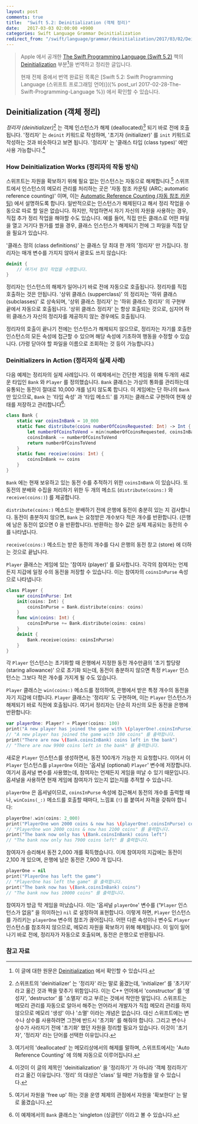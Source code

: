 ```yaml
---
layout: post
comments: true
title:  "Swift 5.2: Deinitialization (객체 정리)"
date:   2017-03-03 02:00:00 +0900
categories: Swift Language Grammar Deinitialization
redirect_from: "/swift/language/grammar/deinitialization/2017/03/02/Deinitialization.html"
---
```


> Apple 에서 공개한 [The Swift Programming Language (Swift 5.2)](https://docs.swift.org/swift-book/) 책의 [Deinitialization](https://docs.swift.org/swift-book/LanguageGuide/Deinitialization.html) 부분[^Deinitialization]을 번역하고 정리한 글입니다.
>
> 현재 전체 중에서 번역 완료된 목록은 [Swift 5.2: Swift Programming Language (스위프트 프로그래밍 언어)]({% post_url 2017-02-28-The-Swift-Programming-Language %}) 에서 확인할 수 있습니다.

## Deinitialization (객체 정리)

_정리자 (deinitializer)_[^deinitializer] 는 객체 인스턴스가 해제 (deallocated)[^deallocated] 되기 바로 전에 호출됩니다. '정리자' 는 `deinit` 키워드로 작성하며, '초기자 (initializer)' 를 `init` 키워드로 작성하는 것과 비슷하다고 보면 됩니다. '정리자' 는 '클래스 타입 (class types)' 에만 사용 가능합니다.[^class-types]

### How Deinitialization Works (정리자의 작동 방식)

스위프트는 자원을 확보하기 위해 필요 없는 인스턴스는 자동으로 해제합니다.[^free-up] 스위프트에서 인스턴스의 메모리 관리를 처리하는 곳은 '자동 참조 카운팅 (ARC; automatic reference counting)' 이며, 이는 [Automatic Reference Counting (자동 참조 카운팅)](https://docs.swift.org/swift-book/LanguageGuide/AutomaticReferenceCounting.html) 에서 설명하도록 합니다. 일반적으로는 인스턴스가 해제된다고 해서 정리 작업을 수동으로 따로 할 일은 없습니다. 하지만, 작업하면서 자기 자신의 자원을 사용하는 경우, 직접 추가 정리 작업을 해야할 수도 있습니다. 예를 들어, 직접 만든 클래스로 어떤 파일을 열고 거기다 뭔가를 썼을 경우, 클래스 인스턴스가 해제되기 전에 그 파일을 직접 닫을 필요가 있습니다.

'클래스 정의 (class definitions)' 는 클래스 당 최대 한 개의 '정리자' 만 가집니다. 정리자는 매개 변수를 가지지 않아서 괄호도 쓰지 않습니다:

```swift
deinit {
    // 여기서 정리 작업을 수행합니다.
}
```

정리자는 인스턴스의 해제가 일어나기 바로 전에 자동으로 호출됩니다. 정리자를 직접 호출하는 것은 안됩니다. '상위 클래스 (supperclass)' 의 정리자는 '하위 클래스 (subclasses)' 로 상속되며, '상위 클래스 정리자' 는 '하위 클래스 정리자' 의 구현부 끝에서 자동으로 호출됩니다. '상위 클래스 정리자' 는 항상 호출되는 것으로, 심지어 하위 클래스가 자신의 정리자를 제공하지 않는 경우에도 호출됩니다.

정리자의 호출이 끝나기 전에는 인스턴스가 해제되지 않으므로, 정리자는 자기를 호출한 인스턴스의 모든 속성에 접근할 수 있으며 해당 속성에 기초하여 행동을 수정할 수 있습니다. (가령 닫아야 할 파일을 이름으로 조회하는 것 등이 가능합니다.)

### Deinitializers in Action (정리자의 실제 사례)

다음 예제는 정리자의 실제 사례입니다. 이 예제에서는 간단한 게임을 위해 두개의 새로운 타입인 `Bank` 와 `Player` 를 정의했습니다. `Bank` 클래스는 가상의 통화를 관리하는데 유통되는 동전이 절대로 10,000 개를 넘지 않도록 합니다. 이 게임에는 단 하나의 `Bank` 만 있으므로, `Bank` 는 '타입 속성' 과 '타입 메소드' 를 가지는 클래스로 구현하여 현재 상태를 저장하고 관리합니다[^Bank-class]:

```swift
class Bank {
    static var coinsInBank = 10_000
    static func distribute(coins numberOfCoinsRequested: Int) -> Int {
        let numberOfCoinsToVend = min(numberOfCoinsRequested, coinsInBank)
        coinsInBank -= numberOfCoinsToVend
        return numberOfCoinsToVend
    }
    static func receive(coins: Int) {
        coinsInBank += coins
    }
}
```

`Bank` 에는 현재 보유하고 있는 동전 수를 추적하기 위한 `coinsInBank` 이 있습니다. 또 동전의 분배와 수집을 처리하기 위한 두 개의 메소드 (`distribute(coins:)` 와 `receive(coins:)`) 를 제공합니다.

`distribute(coins:)` 메소드는 분배하기 전에 은행에 동전이 충분히 있는 지 검사합니다. 동전이 충분하지 않으면, `Bank` 는 요청받은 개수보다 적은 개수를 반환합니다. (은행에 남은 동전이 없으면 0 을 반환합니다). 반환하는 정수 값은 실제 제공되는 동전의 수를 나타냅니다.

`receive(coins:)` 메소드는 받은 동전의 개수를 다시 은행의 동전 창고 (store) 에 더하는 것으로 끝납니다.

`Player` 클래스는 게임에 있는 '참여자 (player)' 를 묘사합니다. 각각의 참여자는 언제든지 지갑에 일정 수의 동전을 저장할 수 있습니다. 이는 참여자의 `coinsInPurse` 속성으로 나타냅니다:

```swift
class Player {
    var coinsInPurse: Int
    init(coins: Int) {
        coinsInPurse = Bank.distribute(coins: coins)
    }
    func win(coins: Int) {
        coinsInPurse += Bank.distribute(coins: coins)
    }
    deinit {
        Bank.receive(coins: coinsInPurse)
    }
}
```

각 `Player` 인스턴스는 초기화할 때 은행에서 지정한 동전 개수만큼의 '초기 할당량 (staring allowance)' 으로 초기화 되는데, 동전이 충분하지 않으면 특정 `Player` 인스턴스는 그보다 적은 개수를 가지게 될 수도 있습니다.

`Player` 클래스는 `win(coins:)` 메소드를 정의하여, 은행에서 받은 특정 개수의 동전을 자기 지갑에 더합니다. `Player` 클래스는 '정리자' 도 구현하며, 이는 `Player` 인스턴스가 해제되기 바로 직전에 호출됩니다. 여기서 정리자는 단순히 자신의 모든 동전을 은행에 반환합니다:

```swift
var playerOne: Player? = Player(coins: 100)
print("A new player has joined the game with \(playerOne!.coinsInPurse) coins")
// "A new player has joined the game with 100 coins" 를 출력합니다.
print("There are now \(Bank.coinsInBank) coins left in the bank")
// "There are now 9900 coins left in the bank" 를 출력합니다.
```

새로운 `Player` 인스턴스를 생성하면서, 동전 100개가 가능한 지 요청합니다. 이어서 이 `Player` 인스턴스를 `playerOne` 이라는 '옵셔널 (optional) `Player`' 변수에 저장합니다. 여기서 옵셔널 변수를 사용했는데, 참여자는 언제든지 게임을 떠날 수 있기 때문입니다. 옵셔널을 사용하면 현재 게임에 참여자가 있는지 없는지를 추적할 수 있습니다.

`playerOne` 은 옵셔널이므로, `coinsInPurse` 속성에 접근해서 동전의 개수를 출력할 때나, `winCoins(_:)` 메소드를 호출할 때마다, 느낌표 (`!`) 를 붙여서 자격을 갖춰야 합니다:

```swift
playerOne!.win(coins: 2_000)
print("PlayerOne won 2000 coins & now has \(playerOne!.coinsInPurse) coins")
// "PlayerOne won 2000 coins & now has 2100 coins" 를 출력합니다.
print("The bank now only has \(Bank.coinsInBank) coins left")
// "The bank now only has 7900 coins left" 를 출력합니다.
```

참여자가 승리해서 동전 2,000 개를 획득했습니다. 이제 참여자의 지갑에는 동전이 2,100 개 있으며, 은행에 남은 동전은 7,900 개 입니다.

```swift
playerOne = nil
print("PlayerOne has left the game")
// "PlayerOne has left the game" 을 출력합니다.
print("The bank now has \(Bank.coinsInBank) coins")
// "The bank now has 10000 coins" 를 출력합니다.
```

참여자가 방금 막 게임을 떠났습니다. 이는 '옵셔널 `playerOne`' 변수를 (“`Player` 인스턴스가 없음” 을 의미하는) `nil` 로 설정하여 표현합니다. 이렇게 하면, `Player` 인스턴스를 가리키는 `playerOne` 변수의 참조가 끊어집니다. 어떤 다른 속성이나 변수도 `Player` 인스턴스를 참조하지 않으므로, 메모리 자원을 확보하기 위해 해제됩니다. 이 일이 일어나기 바로 전에, 정리자가 자동으로 호출되며, 동전은 은행으로 반환됩니다.

### 참고 자료

[^Deinitialization]: 이 글에 대한 원문은 [Deinitialization](https://docs.swift.org/swift-book/LanguageGuide/Deinitialization.html) 에서 확인할 수 있습니다.

[^deinitializer]: 스위프트의 'deinitializer' 는 '정리자' 라는 말로 옮겼는데, 'initializer' 를 '초기자' 라고 옮긴 것과 짝을 맞추기 위함입니다. 이는 C++ 언어에서 'constructor' 를 '생성자', 'destructor' 를 '소멸자' 라고 부르는 것에서 착안한 말입니다. 스위프트는 메모리 관리를 자동으로 알아서 해주는 언어라서 개발자가 직접 메모리 관리를 하지 않으므로 메모리 '생성' 이나 '소멸' 이라는 개념은 없습니다. 대신 스위프트에는 변수나 상수를 사용하려면 그전에 반드시 '초기화' 를 해줘야 합니다. 그리고 변수나 상수가 사라지기 전에 '초기화' 했던 자원을 정리할 필요가 있습니다. 이것이 '초기자', '정리자' 라는 단어를 선택한 이유입니다.

[^deallocated]: 여기서의 'deallocated' 는 메모리상에서의 해제를 말하며, 스위프트에서는 'Auto Reference Counting' 에 의해 자동으로 이루어집니다.

[^class-types]: 이것이 이 글의 제목인 'deinitialization' 을 '정리하기' 가 아니라 '객체 정리하기' 라고 옮긴 이유입니다. '정리' 의 대상은 'class' 일 때만 가능함을 알 수 있습니다.

[^free-up]: 여기서 자원을 'free up' 하는 것을 운영 체제의 관점에서 자원을 '확보한다' 는 말로 옮겼습니다.

[^Bank-class]: 이 예제에서의 `Bank` 클래스는 'singleton (싱글턴)' 이라고 볼 수 있습니다.
